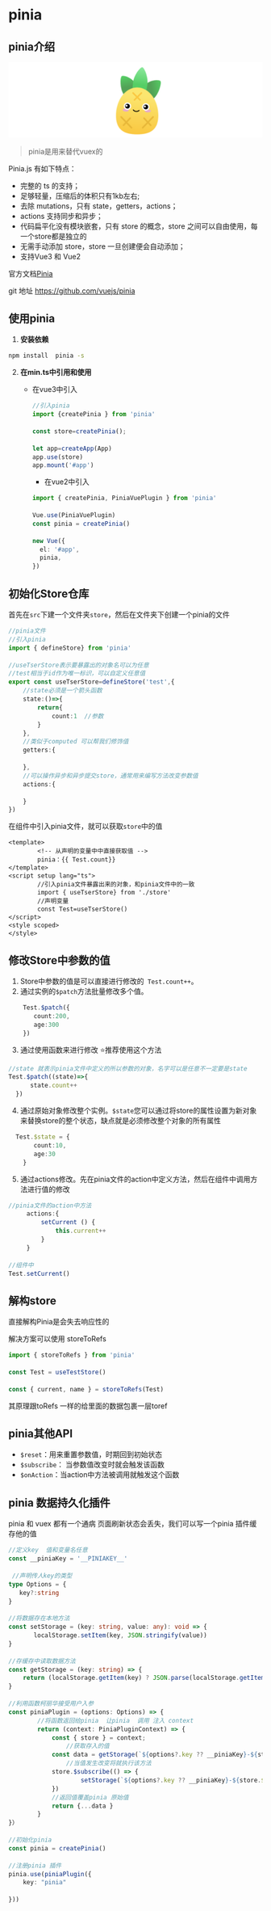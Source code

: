 # pinia

## pinia介绍

![image-20220828121445101](https://raw.githubusercontent.com/DW62/ImgStg/master/image-20220828121445101.png)

> pinia是用来替代vuex的

Pinia.js 有如下特点：

* 完整的 ts 的支持；
* 足够轻量，压缩后的体积只有1kb左右;
* 去除 mutations，只有 state，getters，actions；
* actions 支持同步和异步；
* 代码扁平化没有模块嵌套，只有 store 的概念，store 之间可以自由使用，每一个store都是独立的
* 无需手动添加 store，store 一旦创建便会自动添加；
* 支持Vue3 和 Vue2

官方文档[Pinia](https://pinia.vuejs.org/)

git 地址 https://github.com/vuejs/pinia

## 使用pinia

1. **安装依赖**

```bash
npm install  pinia -s
```

2. **在min.ts中引用和使用**

   * 在vue3中引入

     ```typescript
     //引入pinia
     import {createPinia } from 'pinia'
     
     const store=createPinia();
     
     let app=createApp(App)
     app.use(store)
     app.mount('#app')
     ```

     * 在vue2中引入

     ```typescript
     import { createPinia, PiniaVuePlugin } from 'pinia'
      
     Vue.use(PiniaVuePlugin)
     const pinia = createPinia()
      
     new Vue({
       el: '#app',
       pinia,
     })
     ```

## 初始化Store仓库

首先在`src`下建一个文件夹`store`，然后在文件夹下创建一个pinia的文件

```typescript
//pinia文件
//引入pinia
import { defineStore} from 'pinia'

//useTserStore表示要暴露出的对象名可以为任意
//test相当于id作为唯一标识，可以自定义任意值
export const useTserStore=defineStore('test',{
    //state必须是一个箭头函数
    state:()=>{
        return{
            count:1  //参数
        }
    },
    //类似于computed 可以帮我们修饰值
    getters:{

    },
    //可以操作异步和异步提交store，通常用来编写方法改变参数值
    actions:{

    }
})
```

在组件中引入pinia文件，就可以获取`store`中的值

```vue
<template>
  		<!-- 从声明的变量中中直接获取值 -->
  		pinia：{{ Test.count}}
</template>
<script setup lang="ts">
		//引入pinia文件暴露出来的对象，和pinia文件中的一致
		import { useTserStore} from './store'
		//声明变量
		const Test=useTserStore()
</script>
<style scoped>
</style>
```

## 修改Store中参数的值

1. Store中参数的值是可以直接进行修改的` Test.count++`。
2. 通过实例的`$patch`方法批量修改多个值。

```typescript
    Test.$patch({
       count:200,
       age:300
    })
```

3. 通过使用函数来进行修改 ⭐推荐使用这个方法

```typescript
//state 就表示pinia文件中定义的所以参数的对象，名字可以是任意不一定要是state
Test.$patch((state)=>{
      state.count++
  })
```

4. 通过原始对象修改整个实例。`$state`您可以通过将store的属性设置为新对象来替换store的整个状态，缺点就是必须修改整个对象的所有属性

```typescript
  Test.$state = {
       count:10,
       age:30
    }  
```

5. 通过actions修改。先在pinia文件的action中定义方法，然后在组件中调用方法进行值的修改

```typescript
//pinia文件的action中方法
     actions:{
         setCurrent () {
             this.current++
         }
     }

//组件中 
Test.setCurrent()
```

## 解构store

直接解构Pinia是会失去响应性的

解决方案可以使用 storeToRefs

```typescript
import { storeToRefs } from 'pinia'
 
const Test = useTestStore()
 
const { current, name } = storeToRefs(Test)
```

其原理跟toRefs 一样的给里面的数据包裹一层toref

## pinia其他API

* `$reset`：用来重置参数值，时期回到初始状态
* `$subscribe`： 当参数值改变时就会触发该函数
* `$onAction`：当action中方法被调用就触发这个函数

## pinia 数据持久化插件

pinia 和 vuex 都有一个通病 页面刷新状态会丢失，我们可以写一个pinia 插件缓存他的值

```typescript
//定义key  值和变量名任意
const __piniaKey = '__PINIAKEY__'

 //声明传人key的类型
type Options = {
   key?:string
}

//将数据存在本地方法
const setStorage = (key: string, value: any): void => {
       localStorage.setItem(key, JSON.stringify(value))
}
 
//存缓存中读取数据方法
const getStorage = (key: string) => {
	return (localStorage.getItem(key) ? JSON.parse(localStorage.getItem(key) as string) : {})
}
 
//利用函数柯丽华接受用户入参
const piniaPlugin = (options: Options) => {
 		//将函数返回给pinia  让pinia  调用 注入 context
		return (context: PiniaPluginContext) => {
			const { store } = context;
            	//获取存入的值
			const data = getStorage(`${options?.key ?? __piniaKey}-${store.$id}`)
            	//当值发生改变将就执行该方法
			store.$subscribe(() => {
					setStorage(`${options?.key ?? __piniaKey}-${store.$id}`, toRaw(store.$state));
			})
 			//返回值覆盖pinia 原始值
			return {...data	} 
		} 
}）
 
//初始化pinia
const pinia = createPinia()
 
//注册pinia 插件
pinia.use(piniaPlugin({
	key: "pinia"

}))
```

